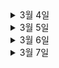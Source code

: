 <details>
<summary>3월 4일</summary>
<div markdown="1">

### 스마트 컨트랙트란?
- 스마트 컨트랙트는 계약 당사자 간의 거래 내용을 코드로 기록해 두고 블록체인에 올려두면,
이후 계약 조건이 충족되었을 때 계약을 자동으로 이행해주는 시스템이다. 
- 이를 통해 은행처럼 계약 이행을 검증, 보증하는 중앙하된 시스템이 없어도 자동으로 계약을 이행할 수 있어 편리성과 경제성을 갖췄다.

### 스마트 컨트랙트, 어떻게 동작하는가?
- 계약 내용은 스마트 컨트랙트 소스코드로 작성되어 블록체인 네트워크에 전송된다.
- 네트워크 참여자들의 유효성 검증이 이루어진 후 검증 완료 시 해당 스마트 컨트랙트가 포함된 블록이 생성되어 배포된다.
- 이후 블록체인은 스마트 컨트랙트가 담긴 블록의 변경 상태를 지속적으로 확인한다. 조건에 따른 상태 변경 시 명령 실행 비용을 계산하고 상태 변경 트랜잭션을 생성한다.

### 스마트 컨트랙트의 장점
1. 자율성
    - 블록체인 내에서 진행되기 때문에 공신력을 가진 제 3자 또는 기관이 필요하지 않아, 거래 당사자들이 계약에 대한 온전한 권한, 통제를 갖게 된다.
2. 비용 절감
    - 블록체인에서 관련 계약, 거래 내역 등을 보증할 수 있는 제 3자나 공신력을 가진 기관을 필요로 하지 않아 비용 절감의 효과를 갖는다.
3. 신뢰성
    - 블록체인 내 스마트 컨트랙트에 의해 계약이 공정하게 진행되며, 문서의 위변조가 극히 어렵기 때문에 신뢰성이 뛰어나다.
4. 보안성
    - 문서가 암호화되어 블록체인 내 분산 원장 기술에 의헤 안전하게 보관된다.
</div>
</details>

<details>
<summary>3월 5일</summary>
<div markdown="1">

### 블록체인 구조
블록체인을 이루고 있는 블록 하나하나의 구조는 어떻게 구성되어 있을까?
블록 하나는 헤더와 바디로 나누어져 있으며, 헤더는 메타 데이터, 바디는 트랜잭션 리스트로 구성되어 있다.

### 블록체인 트랜잭션
블록체인 네트워크는 하나의 커다란 데이터베이스로, 블록체인 내 트랜잭션 역시 다른 데이터베이스와 마찬가지로 트랜잭션의 안정성을 보장하기 위한 ACID성질을 가지고 있다.

### 이더리움 트랜잭션 구조
- 논스 : 트랜잭션 발신 EOA에 의해 발행되어 트랜잭션 메시지 재사용을 방지하는데 사용되는 일련번호
- 가스 가격 : 발신자가 지급하는 가스(수수료)의 가격으로 이더리움의 가장 작은 단위인 웨이(wei)단위로 기록
- 가스 한도 : 발신하는 트랜잭션을 위해 사용할 가스의 최대치로, 한도를 넘는 가스비가 사용된다면 트랜잭션 실패
- 수신자 : 이 트랜잭션을 받는, 트랜잭션의 목적지 이더리움 주소
- 값 : 목적지에 보낼 이더리움 코인의 양
- 데이터 : 가변 길이 바이너리 데이터 페이로드로, 스마트 컨트랙트 호출 시 사용
- v,r,s : EOA의 ECDSA 디지털 서명의 세 가지 구성 요소소
</div>
</details>

<details>
<summary>3월 6일</summary>
<div markdown="1">

### 온체인과 오프체인
- 온체인(on-chain) : 온체인은 말 그대로 거래가 블록체인 위에 기록된다. 블록체인은 여러 사람이 같은 데이터를 동시에 유지함으로써 특정 세력의 악의적인 정보 위변조를 막을 수 있다. 그렇기 때문에 블록체인의 핵심 속성 중 하나는 '낙장불입'이다. 예를 들어 A가 자신의 비트코인 주소에서 B의 비트코인 주소로 1BTC를 직접 송금했다면, 이는 온체인 거래에 해당하며 채굴자들의 검증을 거쳐 변할 수 없는 '사실'로 확정되는 것이다.

- 오프체인(off-chain) : 블록체인 밖에서 이루어진 행위로서, 블록체인에서 오프체인 거래가 필요한 경우도 여럿있다. 거래 처리 속도가 느린 비트코인의 경우 많은 사람이 일으키는 모든 거래를 감당하기 힘들어 일상적인 거래활동에 사용되기에는 무리가 따른다. 이에 '라이트닝 네트워크'라는 기술을 도입해 모든 거래를 비트코인 블록체인 밖에서 모아 처리하고 겨로가만 블록체인 위에 기록하는 레이어2 솔루션을 이용한다.

</div>
</details>

<details>
<summary>3월 7일</summary>
<div markdown="1">

### 머클루트(Merkle Root)란?
- 블록체인의 원소 역할을 수행하는 블록의 부분에 저장된 트랜잭션들의 해시트리이다.
- 각각의 블록 안에는 여러 개의 트랜잭션들이 담겨져 있는데, 해당 정보들은 SHA-256로 해싱되어 저장되고 해시화 된 거래 정보들은 최신순으로 2개씩 짝을 지어 해쉬값을 결합해 새로운 한 쌍의 해쉬값으로 상위에 저장된다. 이 과정이 반복되면 최상위에 한 개의 해쉬 값이 구해지게 되는데 이를 '머클루트'라고 한다.

</div>
</details>
